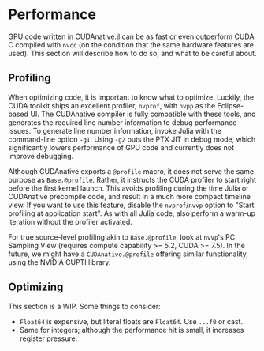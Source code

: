# Performance

GPU code written in CUDAnative.jl can be as fast or even outperform CUDA C compiled with
`nvcc` (on the condition that the same hardware features are used). This section will
describe how to do so, and what to be careful about.


## Profiling

When optimizing code, it is important to know what to optimize. Luckily, the CUDA toolkit
ships an excellent profiler, `nvprof`, with `nvpp` as the Eclipse-based UI. The CUDAnative
compiler is fully compatible with these tools, and generates the required line number
information to debug performance issues. To generate line number information, invoke Julia
with the command-line option `-g1`. Using `-g2` puts the PTX JIT in debug mode, which
significantly lowers performance of GPU code and currently does not improve debugging.

Although CUDAnative exports a `@profile` macro, it does not serve the same purpose as
`Base.@profile`. Rather, it instructs the CUDA profiler to start right before the first
kernel launch. This avoids profiling during the time Julia or CUDAnative precompile code,
and result in a much more compact timeline view. If you want to use this feature, disable
the `nvprof`/`nvvp` option to "Start profiling at application start". As with all Julia
code, also perform a warm-up iteration without the profiler activated.

For true source-level profiling akin to `Base.@profile`, look at `nvvp`'s PC Sampling View
(requires compute capability >= 5.2, CUDA >= 7.5). In the future, we might have a
`CUDAnative.@profile` offering similar functionality, using the NVIDIA CUPTI library.


## Optimizing

This section is a WIP. Some things to consider:

* `Float64` is expensive, but literal floats are `Float64`. Use `...f0` or cast.
* Same for integers; although the performance hit is small, it increases register pressure.
